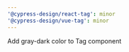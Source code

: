 ```yaml
---
'@cypress-design/react-tag': minor
'@cypress-design/vue-tag': minor
---
```


Add gray-dark color to Tag component
